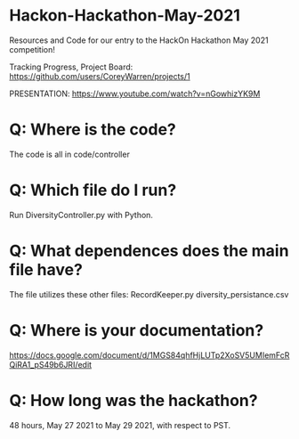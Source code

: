 # Hackon-Hackathon-May-2021
Resources and Code for our entry to the HackOn Hackathon May 2021 competition!

Tracking Progress, Project Board:
https://github.com/users/CoreyWarren/projects/1

PRESENTATION:
https://www.youtube.com/watch?v=nGowhizYK9M

# Q: Where is the code?
The code is all in code/controller

# Q: Which file do I run?
Run DiversityController.py with Python.

# Q: What dependences does the main file have?
The file utilizes these other files:
RecordKeeper.py
diversity_persistance.csv

# Q: Where is your documentation?
https://docs.google.com/document/d/1MGS84qhfHjLUTp2XoSV5UMIemFcRQiRA1_pS49b6JRI/edit

# Q: How long was the hackathon?
48 hours, May 27 2021 to May 29 2021, with respect to PST.
